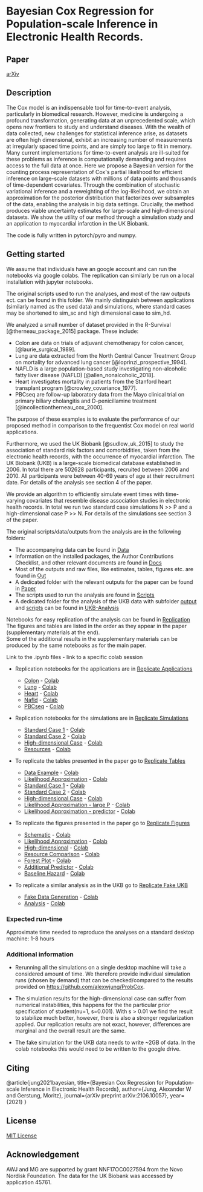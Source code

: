 # **Bayesian Cox Regression for Population-scale Inference in Electronic Health Records**.

## **Paper**
[arXiv](https://arxiv.org/abs/2106.10057)

## **Description**
The Cox model is an indispensable tool for time-to-event analysis, particularly in biomedical research. However, medicine is undergoing a profound transformation, generating data at an unprecedented scale, which opens new frontiers to study and understand diseases. With the wealth of data collected, new challenges for statistical inference arise, as datasets are often high dimensional, exhibit an increasing number of measurements at irregularly spaced time points, and are simply too large to fit in memory. Many current implementations for time-to-event analysis are ill-suited for these problems as inference is computationally demanding and requires access to the full data at once.
Here we propose a Bayesian version for the counting process representation of Cox's partial likelihood for efficient inference on large-scale datasets with millions of data points and thousands of time-dependent covariates. Through the combination of stochastic variational inference and a reweighting of the log-likelihood, we obtain an approximation for the posterior distribution that factorizes over subsamples of the data, enabling the analysis in big data settings.
Crucially, the method produces viable uncertainty estimates for large-scale and high-dimensional datasets.
We show the utility of our method through a simulation study and an application to myocardial infarction in the UK Biobank.

The code is fully written in pytorch/pyro and numpy.

## **Getting started**

We assume that individuals have an google account and can run the notebooks via google colabs. The replication can similarly be run on a local installation with jupyter notebooks.

The original scripts used to run the analyses, and most of the raw outputs ect. can be found in this folder.
We mainly distinguish between applications (similarly named as the used data) and simulations, where standard cases may be shortened to sim_sc and high dimensional case to sim_hd.

We analyzed a small number of dataset provided in the R-Survival [@therneau_package_2015] package.
These include:
- Colon are data on trials of adjuvant chemotherapy for colon cancer,  [@laurie_surgical_1989].
- Lung are data extracted from the North Central Cancer Treatment Group on mortality for advanced lung cancer [@loprinzi_prospective_1994].
- NAFLD is a large population-based study investigating non-alcoholic fatty liver disease (NAFLD) [@allen_nonalcoholic_2018].
- Heart investigates mortality in patients from the Stanford heart transplant program [@crowley_covariance_1977].
- PBCseq are follow-up laboratory data from the Mayo clinical trial on primary biliary cholangitis and D-penicillamine treatment [@incollectiontherneau_cox_2000].  

The purpose of these examples is to evaluate the performance of our proposed method in comparison to the frequentist Cox model on real world applications.

Furthermore, we used the UK Biobank [@sudlow_uk_2015] to study the association of standard risk factors and comorbidities, taken from the electronic health records, with the occurrence of myocardial infarction.
The UK Biobank (UKB) is a large-scale biomedical database established in 2006. In total there are 502628 participants, recruited between 2006 and 2010. All participants were between 40-69 years of age at their recruitment date.  For details of the analysis see section 4 of the paper.

We provide an algorithm to efficiently simulate event times with time-varying covariates that resemble disease association studies in electronic health records. In total we run two standard case simulations N >> P and a high-dimensional case P >> N. For details of the simulations see section 3 of the paper.

The original scripts/data/outputs from the analysis are in the following folders:
- The accompanying data can be found in [Data](./data)
- Information on the installed packages, the Author Contributions Checklist, and other relevant documents are found in [Docs](./docs)
- Most of the outputs and raw files, like estimates, tables, figures etc. are found in [Out](./out)
- A dedicated folder with the relevant outputs for the paper can be found in [Paper](./paper)
- The scripts used to run the analysis are found in [Scripts](./scripts)
- A dedicated folder for the analysis of the UKB data with subfolder [output](./ukb/out) and [scripts](./ukb/scripts) can be found in [UKB-Analysis](./ukb)

Notebooks for easy replication of the analysis can be found in [Replication](./replication)  
The figures and tables are listed in the order as they appear in the paper (supplementary materials at the end).  
Some of the additional results in the supplementary materials can be produced by the same notebooks as for the main paper.   

Link to the .ipynb files - link to a specific colab session

- Replication notebooks for the applications are in [Replicate Applications](./replication/application)
    - [Colon](./replication/application/colon.ipynb) - [Colab](https://colab.research.google.com/drive/1x_Qr3ex96ZFIKe91k1Z_tIBRcK73UfQ4/usp=sharing)
    - [Lung](./replication/application/lung.ipynb) - [Colab](https://colab.research.google.com/drive/1eUSzHgtipGXoOVaEUwd3Jj2VDgkjj0Dr/usp=sharing)
    - [Heart](./replication/application/heart.ipynb) - [Colab](https://colab.research.google.com/drive/16FU7wPTghEZ9mmjUwiCOHpQimuqF4idt/usp=sharing)
    - [Nafld](./replication/application/nafld.ipynb) - [Colab](https://colab.research.google.com/drive/1cN8BMEHQc_WkZDCfgfAzSj7uE7XYMbWE/usp=sharing)
    - [PBCseq](./replication/application/pbcseq.ipynb) - [Colab](https://colab.research.google.com/drive/1d_fHJgA3kY7g96IBz6INZO87LNc9T6ym/usp=sharing)

- Replication notebooks for the simulations are in [Replicate Simulations](./replication/simulations)
    - [Standard Case 1](./replication/simulation/standard_case1.ipynb) - [Colab](https://colab.research.google.com/drive/1zSDf9gLQpszHfkyidZqwMoipQtv4Z9MQ/usp=sharing)
    - [Standard Case 2](./replication/simulation/standard_case2.ipynb) - [Colab](https://colab.research.google.com/drive/1Mj-hxLaJ5wTcUkGiaEaR0IDkVrbSOHof/usp=sharing)
    - [High-dimensional Case](./replication/simulation/highdimensional_case.ipynb) - [Colab](https://colab.research.google.com/drive/1-dcQ-PRfmIxDyH3O9JVwzwPLnKDCPPg1/usp=sharing)
    - [Resources](./replication/simulation/resources.ipynb) - [Colab](https://colab.research.google.com/drive/1WqB5CtoGZbknBK1yt3L2e6_aEeQJg_DY/usp=sharing)

- To replicate the tables presented in the paper go to [Replicate Tables](./replication/tables)
    - [Data Example](./replication/tables/data_example.ipynb) - [Colab](https://colab.research.google.com/drive/1ibBz6-1qdvD13-sxJDmD6Ux2V5S0BauK/usp=sharing)
    - [Likelihood Approximation](./replication/tables/likelihood_approx.ipynb) - [Colab](https://colab.research.google.com/drive/17phSXoncVM2A-lBCPZyy7y58e4vqNo_v/usp=sharing)
    - [Standard Case 1](./replication/tables/standard_case1_table.ipynb) - [Colab](https://colab.research.google.com/drive/1g9waGQ0t1dDp3gQyquHAoOWTn3-nF6tS/usp=sharing)
    - [Standard Case 2](./replication/tables/standard_case2_table.ipynb) - [Colab](https://colab.research.google.com/drive/1z4lBhkLakOwiRakbOy7dIDgAMG423de6/usp=sharing)
    - [High-dimensional Case](./replication/tables/highdimensional_case_table.ipynb) - [Colab](https://colab.research.google.com/drive/1y4-Zlmb-ncS-AtwThsnzFofTMfJw5BHo/usp=sharing)
    - [Likelihood Approximation - large P](./replication/tables/likelihood_approx_additional1.ipynb) - [Colab](https://colab.research.google.com/drive/142OipPL3aadxomaOwvoui-iV-IuLhflr/usp=sharing)
    - [Likelihood Approximation - predictor](./replication/tables/likelihood_approx_additional2.ipynb) - [Colab](https://colab.research.google.com/drive/1u0xA6s_HOGu94amigZOZnP39RNq_pypn/usp=sharing)

- To replicate the figures presented in the paper go to [Replicate Figures](./replication/figures)
    - [Schematic](./replication/figures/schematic.ipynb) - [Colab](https://colab.research.google.com/drive/1h3Yobtfwi6KyfUesWCeAPW-traP9Bi9r/usp=sharing)
    - [Likelihood Approximation](./replication/figures/likelihood_approximation.ipynb) - [Colab](https://colab.research.google.com/drive/1BcOKb-1ywakrp-f1AD9td-CA5tMRZ5e2/usp=sharing)
    - [High-dimensional](./replication/figures/hd.ipynb) - [Colab](https://colab.research.google.com/drive/1KUG1B5gnJioaXEvaPYYoebgEkzu0MrIM/usp=sharing)
    - [Resource Comparison](./replication/figures/resource.ipynb) - [Colab](https://colab.research.google.com/drive/1wvjgoTnEipaktyq6nw7JJQKFrgX6UNyP/usp=sharing)
    - [Forest Plot](./replication/figures/forest_plot.ipynb) - [Colab](https://colab.research.google.com/drive/1XGsx5Hp_cuHQh7iW_7-ss549_WndFnUD/usp=sharing)
    - [Additional Predictor](./replication/figures/predictor.ipynb) - [Colab](https://colab.research.google.com/drive/12fWxgz5c4KgCWf8yNKr9-uislz3BXYN4/usp=sharing)
    - [Baseline Hazard](./replication/figures/baseline_hazard.ipynb) - [Colab](https://colab.research.google.com/drive/1V6PwT1miY8vrrNllJH6Rg5qFZMq7CA9z/usp=sharing)

- To replicate a similar analysis as in the UKB go to [Replicate Fake UKB](./replication/ukb)
    - [Fake Data Generation](./replication/ukb/00_fakedata.ipynb) - [Colab](https://colab.research.google.com/drive/175xgLqnI4jVHda3sg38iuNLEvO2DfShJ/usp=sharing)
    - [Analysis](./replication/ukb/01_fakeanalysis.ipynb) - [Colab](https://colab.research.google.com/drive/1zyRTxI4ptVGolbzfrMf69KTBVp7fl4-U/usp=sharing)


### Expected run-time
Approximate time needed to reproduce the analyses on a standard desktop machine:
1-8 hours

### Additional information
- Rerunning all the simulations on a single desktop machine will take a considered amount of time. We therefore provide individual simulation runs (chosen by demand) that can be checked/compared to the results provided on https://github.com/alexwjung/ProbCox.

- The simulation results for the high-dimensional case can suffer from numerical instabilities, this happens for the the particular prior specification of student(nu=1, s=0.001). With s > 0.01 we find the result to stabilize much better, however, there is also a stronger regularization applied.
Our replication results are not exact, however, differences are marginal and the overall result are the same.

- The fake simulation for the UKB data needs to write ~2GB of data. In the colab notebooks this would need to be written to the google drive.

## **Citing**
@article{jung2021bayesian,
  title={Bayesian Cox Regression for Population-scale Inference in Electronic Health Records},
  author={Jung, Alexander W and Gerstung, Moritz},
  journal={arXiv preprint arXiv:2106.10057},
  year={2021}
}

## **License**
[MIT License](./LICENSE)

## **Acknowledgement**
AWJ and MG are supported by grant NNF17OC0027594 from the Novo Nordisk Foundation.
The data for the UK Biobank was accessed by application 45761.

